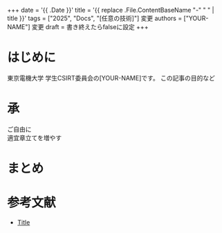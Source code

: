 +++
date = '{{ .Date }}'
title = '{{ replace .File.ContentBaseName "-" " " | title }}'
tags = ["2025", "Docs", "[任意の技術]"] 変更
authors = ["YOUR-NAME"] 変更
draft = 書き終えたらfalseに設定
+++

# はじめに
東京電機大学 学生CSIRT委員会の[YOUR-NAME]です。
この記事の目的など

# 承
ご自由に  
適宜章立てを増やす

# まとめ

# 参考文献
- [Title](url)